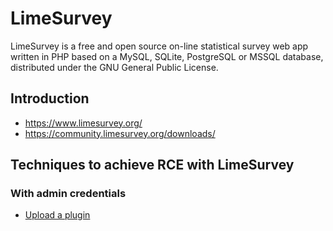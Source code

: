 # LimeSurvey

LimeSurvey is a free and open source on-line statistical survey web app written in PHP based on a MySQL, SQLite, PostgreSQL or MSSQL database, distributed under the GNU General Public License.

## Introduction

 - https://www.limesurvey.org/
 - https://community.limesurvey.org/downloads/

## Techniques to achieve RCE with LimeSurvey

### With admin credentials

 - [Upload a plugin](./techniques/Upload-a-plugin/README.md)

